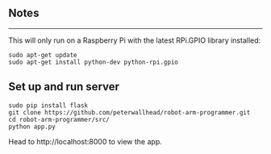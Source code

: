 ## Notes
-----

This will only run on a Raspberry Pi with the latest RPi.GPIO library installed:
```
sudo apt-get update
sudo apt-get install python-dev python-rpi.gpio
```

## Set up and run server
```
sudo pip install flask
git clone https://github.com/peterwallhead/robot-arm-programmer.git
cd robot-arm-programmer/src/
python app.py
```

Head to http://localhost:8000 to view the app.
